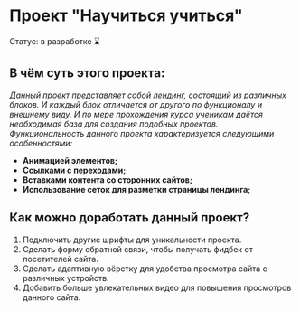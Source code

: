 # Проект "Научиться учиться"
Статус: в разработке ⌛

## В чём суть этого проекта:
*Данный проект представляет собой лендинг, состоящий из различных блоков. И каждый блок отличается от другого по функционалу и внешнему виду. И по мере прохождения курса ученикам даётся необходимая база для создания подобных проектов. Функциональность данного проекта характеризуется следующими особенностями:*
* **Анимацией элементов;**
* **Ссылками с переходами;**
* **Вставками контента со сторонних сайтов;**
* **Использование сеток для разметки страницы лендинга;**

## Как можно доработать данный проект?
1. Подключить другие шрифты для уникальности проекта.
2. Сделать форму обратной связи, чтобы получать фидбек от посетителей сайта.
3. Сделать адаптивную вёрстку для удобства просмотра сайта с различных устройств.
4. Добавить больше увлекательных видео для повышения просмотров данного сайта.

